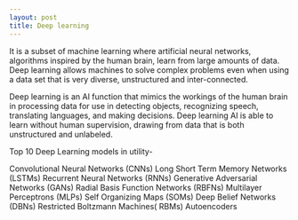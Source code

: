 ```yaml
---
layout: post
title: Deep learning
---
```


It is a subset of machine learning where artificial neural networks, algorithms inspired by the human brain, learn from large amounts of data. Deep learning allows machines to solve complex problems even when using a data set that is very diverse, unstructured and inter-connected.

Deep learning is an AI function that mimics the workings of the human brain in processing data for use in detecting objects, recognizing speech, translating languages, and making decisions. Deep learning AI is able to learn without human supervision, drawing from data that is both unstructured and unlabeled.

Top 10 Deep Learning models in utility-

Convolutional Neural Networks (CNNs)
Long Short Term Memory Networks (LSTMs)
Recurrent Neural Networks (RNNs)
Generative Adversarial Networks (GANs)
Radial Basis Function Networks (RBFNs)
Multilayer Perceptrons (MLPs)
Self Organizing Maps (SOMs)
Deep Belief Networks (DBNs)
Restricted Boltzmann Machines( RBMs)
Autoencoders
